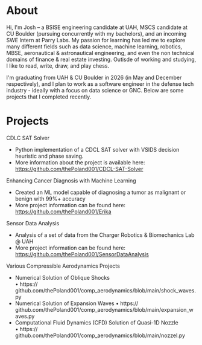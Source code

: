 # About 

Hi, I'm Josh – a BSISE engineering candidate at UAH, MSCS candidate at CU Boulder (pursuing concurrently with my bachelors), and an incoming SWE Intern at Parry Labs. My passion for learning has led me to explore many different fields such as data science, machine learning, robotics, MBSE, aeronautical & astronautical engineering, and even the non technical domains of finance & real estate investing. Outisde of working and studying, I like to read, write, draw, and play chess. 

I'm graduating from UAH & CU Boulder in 2026 (in May and December respectively), and I plan to work as a software engineer in the defense tech industry - ideally with a focus on data science or GNC. Below are some projects that I completed recently. 

# Projects 
CDLC SAT Solver
- Python implementation of a CDCL SAT solver with VSIDS decision heuristic and phase saving.
- More information about the project is available here: https://github.com/thePoland001/CDCL-SAT-Solver

Enhancing Cancer Diagnosis with Machine Learning 
- Created an ML model capable of diagnosing a tumor as malignant or benign with 99%+ accuracy 
- More project information can be found here: https://github.com/thePoland001/Erika

Sensor Data Analysis 
- Analysis of a set of data from the Charger Robotics & Biomechanics Lab @ UAH 
- More project information can be found here: https://github.com/thePoland001/SensorDataAnalysis

Various Compressible Aerodynamics Projects
- Numerical Solution of Oblique Shocks  
  •	https:// github.com/thePoland001/comp_aerodynamics/blob/main/shock_waves.py
- Numerical Solution of Expansion Waves 
  •	https:// github.com/thePoland001/comp_aerodynamics/blob/main/expansion_waves.py
- Computational Fluid Dynamics (CFD) Solution of Quasi-1D Nozzle  
  •	https:// github.com/thePoland001/comp_aerodynamics/blob/main/nozzel.py 


